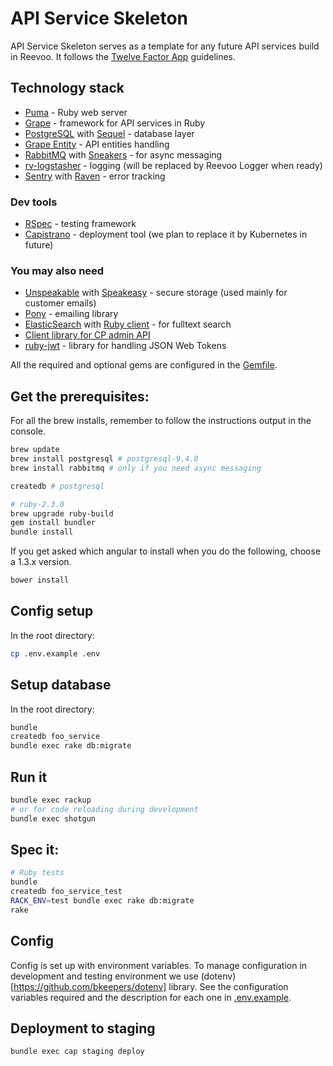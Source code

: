 # API Service Skeleton

API Service Skeleton serves as a template for any future API services build in Reevoo. It follows the
[Twelve Factor App](http://12factor.net/) guidelines.

## Technology stack

* [Puma](http://puma.io/) - Ruby web server
* [Grape](http://www.ruby-grape.org/) - framework for API services in Ruby
* [PostgreSQL](http://www.postgresql.org/) with [Sequel](http://sequel.jeremyevans.net/) - database layer
* [Grape Entity](https://github.com/ruby-grape/grape-entity) - API entities handling
* [RabbitMQ](http://www.rabbitmq.com/) with [Sneakers](http://jondot.github.io/sneakers/) - for async messaging
* [rv-logstasher](https://github.com/reevoo/logstasher) - logging (will be replaced by Reevoo Logger when ready)
* [Sentry](https://getsentry.com) with [Raven](https://github.com/getsentry/raven-ruby) - error tracking

### Dev tools

* [RSpec](http://rspec.info/) - testing framework
* [Capistrano](http://capistranorb.com/) - deployment tool (we plan to replace it by Kubernetes in future)

### You may also need

* [Unspeakable](https://github.com/reevoo/unspeakable) with [Speakeasy](https://github.com/reevoo/speakeasy) - secure storage (used mainly for customer emails)
* [Pony](https://github.com/benprew/pony) - emailing library
* [ElasticSearch](https://www.elastic.co/products/elasticsearch) with [Ruby client](https://github.com/elastic/elasticsearch-ruby) - for fulltext search
* [Client library for CP admin API](https://github.com/reevoo/client_portal_api_client_gem)
* [ruby-jwt](https://github.com/jwt/ruby-jwt) - library for handling JSON Web Tokens


All the required and optional gems are configured in the [Gemfile](Gemfile).



## Get the prerequisites:

For all the brew installs, remember to follow the instructions output in the console.

```bash
brew update
brew install postgresql # postgresql-9.4.0
brew install rabbitmq # only if you need async messaging

createdb # postgresql

# ruby-2.3.0
brew upgrade ruby-build
gem install bundler
bundle install
```

If you get asked which angular to install when you do the following, choose a 1.3.x version.

```bash
bower install
```

## Config setup
In the root directory:

```bash
cp .env.example .env
```

## Setup database

In the root directory:

```bash
bundle
createdb foo_service
bundle exec rake db:migrate
```

## Run it

```bash
bundle exec rackup
# or for code reloading during development
bundle exec shotgun
```

## Spec it:

```bash
# Ruby tests
bundle
createdb foo_service_test
RACK_ENV=test bundle exec rake db:migrate
rake
```

## Config

Config is set up with environment variables. To manage configuration in development and testing environment we use
(dotenv)[https://github.com/bkeepers/dotenv] library.
See the configuration variables required and the description for each one in [.env.example](.env.example).

## Deployment to staging

```bash
bundle exec cap staging deploy
```
